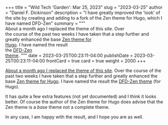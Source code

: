 +++
title = "Wild Tech 'Garden': Mar 25, 2023"
slug = "2023-03-25"
author = "Daniel F. Dickinson"
description = "I have greatly improved the 'look' of the site by creating and adding to a fork of the Zen theme for Hugo, which I have named DFD-Zen"
summary = """\
About a month ago I replaced the theme of this site. Over \
the course of the past two weeks I have taken that a step further and \
greatly enhanced the base [Zen theme for \
Hugo](https://github.com/frjo/hugo-theme-zen). I have named the result \
the [DFD-Zen \
theme](https://gitlab.com/danielfdickinson/dfd-hugo-theme-zen).
"""
date = 2023-03-25T00:23:11-04:00
publishDate = 2023-03-25T00:23:11-04:00
frontCard = true
card = true
weight = 2000
+++

[About a month ago I replaced the theme of this site](2023-02-26.md). Over
the course of the past two weeks I have taken that a step further and
greatly enhanced the base [Zen theme for
Hugo](https://github.com/frjo/hugo-theme-zen). I have named the result
the [DFD-Zen theme](https://gitlab.com/danielfdickinson/dfd-hugo-theme-zen)
(for Hugo).

It has quite a few extra features (not yet documented) and I think it looks
better. Of course the author of the Zen theme for Hugo does advise that the Zen
theme is a _base_ theme not a complete theme.

In any case, I am happy with the result, and I hope you are as well.
